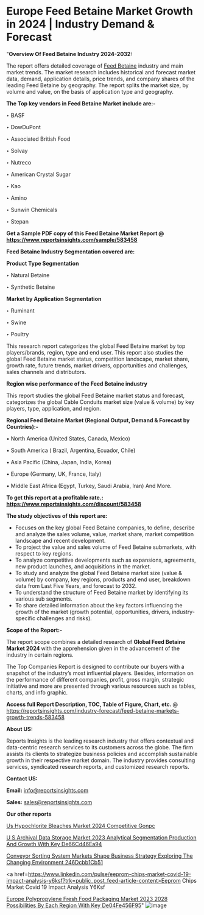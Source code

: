 # Europe Feed Betaine Market Growth in 2024 | Industry Demand & Forecast

 "<strong>Overview Of Feed Betaine Industry 2024-2032:</strong>

The report offers detailed coverage of <a href=https://www.reportsinsights.com/sample/583458>Feed Betaine</a> industry and main market trends. The market research includes historical and forecast market data, demand, application details, price trends, and company shares of the leading Feed Betaine by geography. The report splits the market size, by volume and value, on the basis of application type and geography.

<strong>The Top key vendors in Feed Betaine Market include are:- </strong>

‣ BASF

‣ DowDuPont

‣ Associated British Food

‣ Solvay

‣ Nutreco

‣ American Crystal Sugar

‣ Kao

‣ Amino

‣ Sunwin Chemicals

‣ Stepan

<strong>Get a Sample PDF copy of this Feed Betaine Market Report </strong><strong>@ <a href=https://www.reportsinsights.com/sample/583458 style=color:#0000ff;>https://www.reportsinsights.com/sample/583458</a> </strong>

<strong>Feed Betaine Industry Segmentation covered are:</strong>

<strong>Product Type Segmentation</strong>

‣    Natural Betaine

‣ Synthetic Betaine

<strong>Market by Application Segmentation</strong>

‣   Ruminant

‣ Swine

‣ Poultry

This research report categorizes the global Feed Betaine market by top players/brands, region, type and end user. This report also studies the global Feed Betaine market status, competition landscape, market share, growth rate, future trends, market drivers, opportunities and challenges, sales channels and distributors.

<strong>Region wise performance of the Feed Betaine industry</strong><strong> </strong>

This report studies the global Feed Betaine market status and forecast, categorizes the global Cable Conduits market size (value &amp; volume) by key players, type, application, and region. 

<strong>Regional Feed Betaine Market (Regional Output, Demand &amp; Forecast by Countries):-</strong>

• North America (United States, Canada, Mexico)

• South America ( Brazil, Argentina, Ecuador, Chile)

• Asia Pacific (China, Japan, India, Korea)

• Europe (Germany, UK, France, Italy)

• Middle East Africa (Egypt, Turkey, Saudi Arabia, Iran) And More.

<strong>To get this report at a profitable rate.: <a href=https://www.reportsinsights.com/discount/583458 style=color:#0000ff;>https://www.reportsinsights.com/discount/583458</a></strong>

<strong>The study objectives of this report are:</strong>
<ul>
  <li>Focuses on the key global Feed Betaine companies, to define, describe and analyze the sales volume, value, market share, market competition landscape and recent development.</li>
  <li>To project the value and sales volume of Feed Betaine submarkets, with respect to key regions.</li>
  <li>To analyze competitive developments such as expansions, agreements, new product launches, and acquisitions in the market.</li>
  <li>To study and analyze the global Feed Betaine market size (value &amp; volume) by company, key regions, products and end user, breakdown data from Last Five Years, and forecast to 2032.</li>
  <li>To understand the structure of Feed Betaine market by identifying its various sub segments.</li>
  <li>To share detailed information about the key factors influencing the growth of the market (growth potential, opportunities, drivers, industry-specific challenges and risks).</li>
</ul>
<strong>Scope of the Report:-</strong><strong> </strong>

The report scope combines a detailed research of <strong>Global Feed Betaine Market 2024 </strong>with the apprehension given in the advancement of the industry in certain regions.

The Top Companies Report is designed to contribute our buyers with a snapshot of the industry’s most influential players. Besides, information on the performance of different companies, profit, gross margin, strategic initiative and more are presented through various resources such as tables, charts, and info graphic.

<strong>Access full Report Description, TOC, Table of Figure, Chart, etc. </strong>@   <a href=https://reportsinsights.com/industry-forecast/feed-betaine-markets-growth-trends-583458 style=color:#0000ff;>https://reportsinsights.com/industry-forecast/feed-betaine-markets-growth-trends-583458</a>

<strong>About US:</strong>

Reports Insights is the leading research industry that offers contextual and data-centric research services to its customers across the globe. The firm assists its clients to strategize business policies and accomplish sustainable growth in their respective market domain. The industry provides consulting services, syndicated research reports, and customized research reports.

<strong>Contact US:</strong>

<p class=""""><b>Email:</b> <a href=mailto:info@reportsinsights.com>info@reportsinsights.com</a></p>
<p class=""""><b>Sales:</b> <a href=mailto:sales@reportsinsights.com>sales@reportsinsights.com</a></p>

<strong>Our other reports</strong>

<a href=https://www.linkedin.com/pulse/us-hypochlorite-bleaches-market-2024-competitive-gonpc/>Us Hypochlorite Bleaches Market 2024 Competitive Gonpc</a>

<a href=https://medium.com/@sakshideshmukh994/u-s-archival-data-storage-market-2023-analytical-segmentation-production-and-growth-with-key-de66cd46ea94>U S Archival Data Storage Market 2023 Analytical Segmentation Production And Growth With Key De66Cd46Ea94</a>

<a href=https://medium.com/@anuragakarte041/conveyor-sorting-system-markets-shape-business-strategy-exploring-the-changing-environment-246dcbb1cb51>Conveyor Sorting System Markets Shape Business Strategy Exploring The Changing Environment 246Dcbb1Cb51</a>

<a href=https://www.linkedin.com/pulse/eeprom-chips-market-covid-19-impact-analysis-y6ksf?trk=public_post_feed-article-content>Eeprom Chips Market Covid 19 Impact Analysis Y6Ksf</a>

<a href=https://medium.com/@nadeemkazi654/europe-polypropylene-fresh-food-packaging-market-2023-2028-possibilities-by-each-region-with-key-de04fe456f95>Europe Polypropylene Fresh Food Packaging Market 2023 2028 Possibilities By Each Region With Key De04Fe456F95</a>"
![image](https://github.com/daminid12/RImarketresearch/assets/158430485/b56bb7a4-494c-403b-b4ae-bb4c64624db8)
